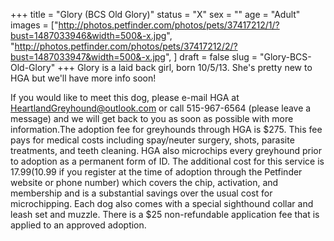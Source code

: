 +++
title = "Glory (BCS Old Glory)"
status = "X"
sex = ""
age = "Adult"
images = ["http://photos.petfinder.com/photos/pets/37417212/1/?bust=1487033946&width=500&-x.jpg",
"http://photos.petfinder.com/photos/pets/37417212/2/?bust=1487033947&width=500&-x.jpg",
]
draft = false
slug = "Glory-BCS-Old-Glory"
+++
Glory is a laid back girl, born 10/5/13. She's pretty new to HGA but we'll have more info soon!

If you would like to meet this dog, please e-mail HGA at HeartlandGreyhound@outlook.com or call 515-967-6564 (please leave a message) and we will get back to you as soon as possible with more information.The adoption fee for greyhounds through HGA is $275. This fee pays for medical costs including spay/neuter surgery, shots, parasite treatments, and teeth cleaning. HGA also microchips every greyhound prior to adoption as a permanent form of ID. The additional cost for this service is $17.99 ($10.99 if you register at the time of adoption through the Petfinder website or phone number) which covers the chip, activation, and membership and is a substantial savings over the usual cost for microchipping. Each dog also comes with a special sighthound collar and leash set and muzzle. There is a $25 non-refundable application fee that is applied to an approved adoption.
